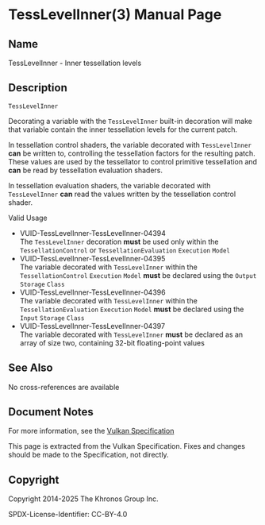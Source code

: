 # TessLevelInner(3) Manual Page

## Name

TessLevelInner - Inner tessellation levels



## [](#_description)Description

`TessLevelInner`

Decorating a variable with the `TessLevelInner` built-in decoration will make that variable contain the inner tessellation levels for the current patch.

In tessellation control shaders, the variable decorated with `TessLevelInner` **can** be written to, controlling the tessellation factors for the resulting patch. These values are used by the tessellator to control primitive tessellation and **can** be read by tessellation evaluation shaders.

In tessellation evaluation shaders, the variable decorated with `TessLevelInner` **can** read the values written by the tessellation control shader.

Valid Usage

- [](#VUID-TessLevelInner-TessLevelInner-04394)VUID-TessLevelInner-TessLevelInner-04394  
  The `TessLevelInner` decoration **must** be used only within the `TessellationControl` or `TessellationEvaluation` `Execution` `Model`
- [](#VUID-TessLevelInner-TessLevelInner-04395)VUID-TessLevelInner-TessLevelInner-04395  
  The variable decorated with `TessLevelInner` within the `TessellationControl` `Execution` `Model` **must** be declared using the `Output` `Storage` `Class`
- [](#VUID-TessLevelInner-TessLevelInner-04396)VUID-TessLevelInner-TessLevelInner-04396  
  The variable decorated with `TessLevelInner` within the `TessellationEvaluation` `Execution` `Model` **must** be declared using the `Input` `Storage` `Class`
- [](#VUID-TessLevelInner-TessLevelInner-04397)VUID-TessLevelInner-TessLevelInner-04397  
  The variable decorated with `TessLevelInner` **must** be declared as an array of size two, containing 32-bit floating-point values

## [](#_see_also)See Also

No cross-references are available

## [](#_document_notes)Document Notes

For more information, see the [Vulkan Specification](https://registry.khronos.org/vulkan/specs/latest/html/vkspec.html#TessLevelInner)

This page is extracted from the Vulkan Specification. Fixes and changes should be made to the Specification, not directly.

## [](#_copyright)Copyright

Copyright 2014-2025 The Khronos Group Inc.

SPDX-License-Identifier: CC-BY-4.0